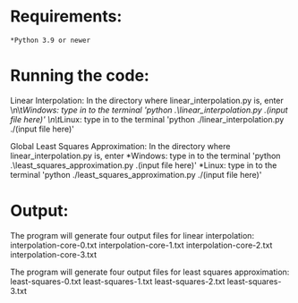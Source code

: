 # Requirements:

    *Python 3.9 or newer

# Running the code:

Linear Interpolation:
    In the directory where linear_interpolation.py is, enter
        \n\t*Windows: type in to the terminal 'python .\linear_interpolation.py .\(input file here)'
        \n\t*Linux: type in to the terminal 'python ./linear_interpolation.py ./(input file here)'

Global Least Squares Approximation:
    In the directory where linear_interpolation.py is, enter
        *Windows: type in to the terminal 'python .\least_squares_approximation.py .\(input file here)'
        *Linux: type in to the terminal 'python ./least_squares_approximation.py ./(input file here)'

# Output:

The program will generate four output files for linear interpolation:
    interpolation-core-0.txt
    interpolation-core-1.txt
    interpolation-core-2.txt
    interpolation-core-3.txt

The program will generate four output files for least squares approximation:
    least-squares-0.txt
    least-squares-1.txt
    least-squares-2.txt
    least-squares-3.txt
